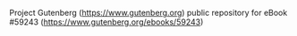 Project Gutenberg (https://www.gutenberg.org) public repository for
eBook #59243 (https://www.gutenberg.org/ebooks/59243)
